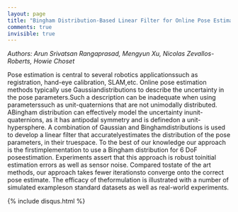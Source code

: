 ```yaml
---
layout: page
title: "Bingham Distribution-Based Linear Filter for Online Pose Estimation"
comments: true
invisible: true
---
```


<p class="text-left"><i>Authors: Arun Srivatsan Rangaprasad, Mengyun Xu, Nicolas Zevallos-Roberts, Howie Choset</i></p>

Pose estimation is central to several robotics applicationssuch as registration, hand-eye calibration, SLAM,etc. Online pose estimation methods typically use Gaussiandistributions to describe the uncertainty in the pose parameters.Such a description can be inadequate when using parameterssuch as unit-quaternions that are not unimodally distributed. ABingham distribution can effectively model the uncertainty inunit-quaternions, as it has antipodal symmetry and is definedon a unit-hypersphere. A combination of Gaussian and Binghamdistributions is used to develop a linear filter that accuratelyestimates the distribution of the pose parameters, in their truespace. To the best of our knowledge our approach is the firstimplementation to use a Bingham distribution for 6 DoF poseestimation. Experiments assert that this approach is robust toinitial estimation errors as well as sensor noise. Compared tostate of the art methods, our approach takes fewer iterationsto converge onto the correct pose estimate. The efficacy of theformulation is illustrated with a number of simulated exampleson standard datasets as well as real-world experiments.

{% include disqus.html %}